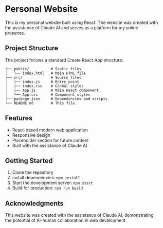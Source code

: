 # Personal Website

This is my personal website built using React. The website was created with the assistance of Claude AI and serves as a platform for my online presence.

## Project Structure

The project follows a standard Create React App structure:

```
├── public/          # Static files
│   └── index.html   # Main HTML file
├── src/             # Source files
│   ├── index.js     # Entry point
│   ├── index.css    # Global styles
│   ├── App.js       # Main React component
│   └── App.css      # Component styles
├── package.json     # Dependencies and scripts
└── README.md        # This file
```

## Features

- React-based modern web application
- Responsive design
- Placeholder section for future content
- Built with the assistance of Claude AI

## Getting Started

1. Clone the repository
2. Install dependencies: `npm install`
3. Start the development server: `npm start`
4. Build for production: `npm run build`

## Acknowledgments

This website was created with the assistance of Claude AI, demonstrating the potential of AI-human collaboration in web development.